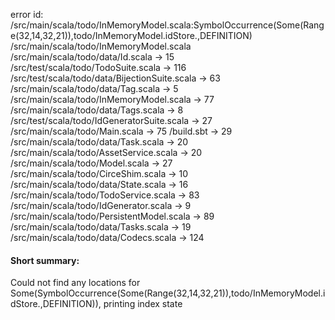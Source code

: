 error id: <WORKSPACE>/src/main/scala/todo/InMemoryModel.scala:SymbolOccurrence(Some(Range(32,14,32,21)),todo/InMemoryModel.idStore.,DEFINITION)
<WORKSPACE>/src/main/scala/todo/InMemoryModel.scala
<WORKSPACE>/src/main/scala/todo/data/Id.scala -> 15
<WORKSPACE>/src/test/scala/todo/TodoSuite.scala -> 116
<WORKSPACE>/src/test/scala/todo/data/BijectionSuite.scala -> 63
<WORKSPACE>/src/main/scala/todo/data/Tag.scala -> 5
<WORKSPACE>/src/main/scala/todo/InMemoryModel.scala -> 77
<WORKSPACE>/src/main/scala/todo/data/Tags.scala -> 8
<WORKSPACE>/src/test/scala/todo/IdGeneratorSuite.scala -> 27
<WORKSPACE>/src/main/scala/todo/Main.scala -> 75
<WORKSPACE>/build.sbt -> 29
<WORKSPACE>/src/main/scala/todo/data/Task.scala -> 20
<WORKSPACE>/src/main/scala/todo/AssetService.scala -> 20
<WORKSPACE>/src/main/scala/todo/Model.scala -> 27
<WORKSPACE>/src/main/scala/todo/CirceShim.scala -> 10
<WORKSPACE>/src/main/scala/todo/data/State.scala -> 16
<WORKSPACE>/src/main/scala/todo/TodoService.scala -> 83
<WORKSPACE>/src/main/scala/todo/IdGenerator.scala -> 9
<WORKSPACE>/src/main/scala/todo/PersistentModel.scala -> 89
<WORKSPACE>/src/main/scala/todo/data/Tasks.scala -> 19
<WORKSPACE>/src/main/scala/todo/data/Codecs.scala -> 124
#### Short summary: 

Could not find any locations for Some(SymbolOccurrence(Some(Range(32,14,32,21)),todo/InMemoryModel.idStore.,DEFINITION)), printing index state